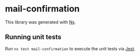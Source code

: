 # mail-confirmation

This library was generated with [Nx](https://nx.dev).

## Running unit tests

Run `nx test mail-confirmation` to execute the unit tests via [Jest](https://jestjs.io).

